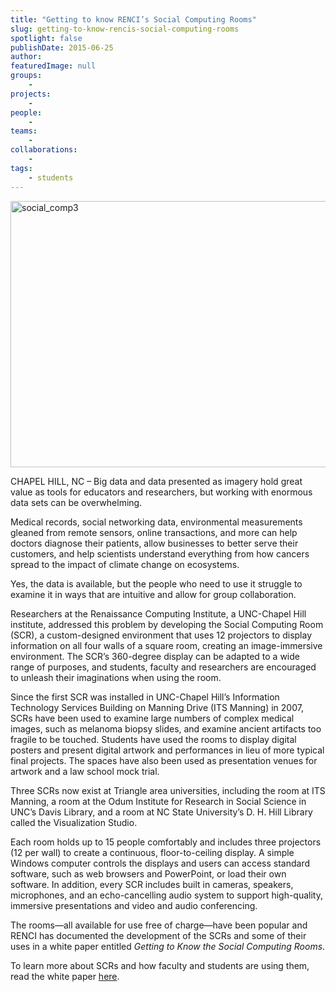 ```yaml
---
title: "Getting to know RENCI’s Social Computing Rooms"
slug: getting-to-know-rencis-social-computing-rooms
spotlight: false
publishDate: 2015-06-25
author: 
featuredImage: null
groups:
    - 
projects:
    - 
people:
    - 
teams: 
    - 
collaborations:
    - 
tags:
    - students
---
```

<img class="alignleft size-full wp-image-14876" src="http://renci.org/wp-content/uploads/2015/06/social_comp3.jpeg" alt="social_comp3" width="640" height="426" />

CHAPEL HILL, NC – Big data and data presented as imagery hold great value as tools for educators and researchers, but working with enormous data sets can be overwhelming.

Medical records, social networking data, environmental measurements gleaned from remote sensors, online transactions, and more can help doctors diagnose their patients, allow businesses to better serve their customers, and help scientists understand everything from how cancers spread to the impact of climate change on ecosystems.

<!--more-->

Yes, the data is available, but the people who need to use it struggle to examine it in ways that are intuitive and allow for group collaboration.

Researchers at the Renaissance Computing Institute, a UNC-Chapel Hill institute, addressed this problem by developing the Social Computing Room (SCR), a custom-designed environment that uses 12 projectors to display information on all four walls of a square room, creating an image-immersive environment. The SCR’s 360-degree display can be adapted to a wide range of purposes, and students, faculty and researchers are encouraged to unleash their imaginations when using the room.

Since the first SCR was installed in UNC-Chapel Hill’s Information Technology Services Building on Manning Drive (ITS Manning) in 2007, SCRs have been used to examine large numbers of complex medical images, such as melanoma biopsy slides, and examine ancient artifacts too fragile to be touched. Students have used the rooms to display digital posters and present digital artwork and performances in lieu of more typical final projects. The spaces have also been used as presentation venues for artwork and a law school mock trial.

Three SCRs now exist at Triangle area universities, including the room at ITS Manning, a room at the Odum Institute for Research in Social Science in UNC’s Davis Library, and a room at NC State University’s D. H. Hill Library called the Visualization Studio.

Each room holds up to 15 people comfortably and includes three projectors (12 per wall) to create a continuous, floor-to-ceiling display. A simple Windows computer controls the displays and users can access standard software, such as web browsers and PowerPoint, or load their own software. In addition, every SCR includes built in cameras, speakers, microphones, and an echo-cancelling audio system to support high-quality, immersive presentations and video and audio conferencing.

The rooms—all available for use free of charge—have been popular and RENCI has documented the development of the SCRs and some of their uses in a white paper entitled <em>Getting to Know the Social Computing Rooms</em>.

To learn more about SCRs and how faculty and students are using them, read the white paper <a href="http://renci.org/White-Paper-2015-SCR">here</a>.
